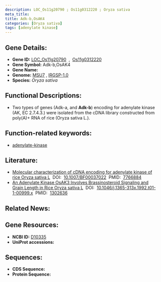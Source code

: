 ```yaml
---
description: LOC_Os11g20790 ; Os11g0312220 ; Oryza sativa
meta_title:
title: Adk-b,OsAK4
categories: [Oryza sativa]
tags: [adenylate kinase]
---
```


## Gene Details:
- **Gene ID:** [LOC_Os11g20790](http://rice.uga.edu/cgi-bin/ORF_infopage.cgi?orf=LOC_Os11g20790)  &nbsp;,&nbsp; [Os11g0312220](https://rapdb.dna.affrc.go.jp/locus/?name=Os11g0312220)  
- **Gene Symbol:** Adk-b,OsAK4
- **Gene Name:**
- **Genome:**  [MSU7](http://rice.uga.edu/)&nbsp;,&nbsp;[IRGSP-1.0](https://rapdb.dna.affrc.go.jp/download/irgsp1.html)
- **Species:** *Oryza sativa*

## Functional Descriptions:
   - Two types of genes (Adk-a, and **Adk-b**) encoding for adenylate kinase (AK, EC 2.7.4.3.) were isolated from the cDNA library constructed from poly(A)+ RNA of rice (Oryza sativa L.).

## Function-related keywords:
   - [adenylate-kinase](/tags/adenylate-kinase/)

## Literature:
   - [Molecular characterization of cDNA encoding for adenylate kinase of rice Oryza sativa L](https://www.doi.org/10.1007/BF00037022)&nbsp;&nbsp;DOI:&nbsp;&nbsp;[10.1007/BF00037022](https://www.doi.org/10.1007/BF00037022)&nbsp;&nbsp;PMID:&nbsp;&nbsp;[7766884](https://pubmed.ncbi.nlm.nih.gov/7766884/)
   - [An Adenylate Kinase OsAK3 Involves Brassinosteroid Signaling and Grain Length in Rice Oryza sativa L](https://www.doi.org/10.1046/j.1365-313x.1992.t01-1-00999.x)&nbsp;&nbsp;DOI:&nbsp;&nbsp;[10.1046/j.1365-313x.1992.t01-1-00999.x](https://www.doi.org/10.1046/j.1365-313x.1992.t01-1-00999.x)&nbsp;&nbsp;PMID:&nbsp;&nbsp;[1302636](https://pubmed.ncbi.nlm.nih.gov/1302636/)

## Related News:

## Gene Resources:
- **NCBI ID:**  [D10335](http://www.ncbi.nlm.nih.gov/nuccore/D10335)
- **UniProt accessions:** [](https://www.uniprot.org/uniprotkb//entry)

## Sequences:
- **CDS Sequence:**
- **Protein Sequence:**
